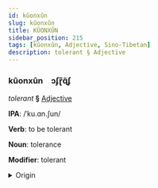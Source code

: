 ```yaml
---
id: kûonxûn
slug: kûonxûn
title: KÛONXÛN
sidebar_position: 215
tags: [kûonxûn, Adjective, Sino-Tibetan]
description: tolerant § Adjective
---
```


### kûonxûn&emsp;<span kind="abugida">ɔʄɽ̃ɋ̃ʄ</span>

*tolerant* **§** [Adjective](../../tags/Adjective)

**IPA**: /ˈku.ɑn.ʃun/

**Verb**: to be tolerant

**Noun**: tolerance

**Modifier**: tolerant

<details>
    <summary>Origin</summary>
    Mandarin 寬容 kuānróng /kʰwan.ʐʊŋ/<br/>
    <em>Sino-Tibetan Language Family</em>
</details>